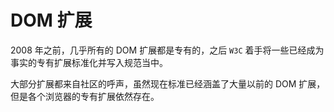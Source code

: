 # DOM 扩展

2008 年之前，几乎所有的 DOM 扩展都是专有的，之后 `W3C` 着手将一些已经成为事实的专有扩展标准化并写入规范当中。

大部分扩展都来自社区的呼声，虽然现在标准已经涵盖了大量以前的 DOM 扩展，但是各个浏览器的专有扩展依然存在。
